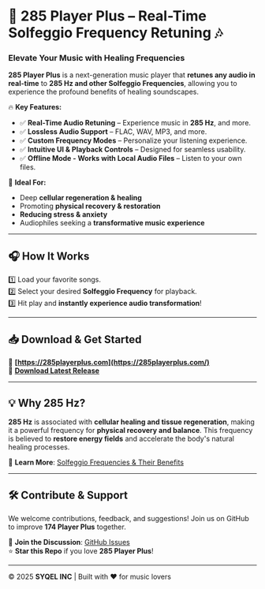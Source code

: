 # 🎵 285 Player Plus – Real-Time Solfeggio Frequency Retuning 🎶  

### Elevate  Your Music with Healing Frequencies  

**285 Player Plus** is a next-generation music player that **retunes any audio in real-time** to **285 Hz and other Solfeggio Frequencies**, allowing you to experience the profound benefits of healing soundscapes.  

🔥 **Key Features:**  
- ✅ **Real-Time Audio Retuning** – Experience music in **285 Hz**, and more.  
- ✅ **Lossless Audio Support** – FLAC, WAV, MP3, and more.  
- ✅ **Custom Frequency Modes** – Personalize your listening experience.  
- ✅ **Intuitive UI & Playback Controls** – Designed for seamless usability.  
- ✅ **Offline Mode - Works with Local Audio Files** – Listen to your own files.  

🚀 **Ideal For:**  
- Deep **cellular regeneration & healing**  
- Promoting **physical recovery & restoration**  
- **Reducing stress & anxiety**  
- Audiophiles seeking a **transformative music experience**  

---

## 🎧 How It Works  
1️⃣ Load your favorite songs.  
2️⃣ Select your desired **Solfeggio Frequency** for playback.  
3️⃣ Hit play and **instantly experience audio transformation**!  

---

## 📥 Download & Get Started  
🔹 **[https://285playerplus.com](https://285playerplus.com/)**  
🔹 **[Download Latest Release](https://github.com/SYQEL/285-Player-Plus/releases/)**  

---

## 💡 Why 285 Hz?  
**285 Hz** is associated with **cellular healing and tissue regeneration**, making it a powerful frequency for **physical recovery and balance**. This frequency is believed to **restore energy fields** and accelerate the body's natural healing processes.  

📌 **Learn More**: [Solfeggio Frequencies & Their Benefits](https://solfeggiofrequencies.org)  

---

## 🛠 Contribute & Support  
We welcome contributions, feedback, and suggestions! Join us on GitHub to improve **174 Player Plus** together.  

💬 **Join the Discussion**: [GitHub Issues](https://github.com/SYQEL/285-Player-Plus/issues)  
⭐ **Star this Repo** if you love **285 Player Plus**!  

---
  
© 2025 **SYQEL INC** | Built with ❤️ for music lovers  
